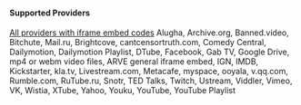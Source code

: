 
#### Supported Providers ####

[All providers with iframe embed codes](https://nextgenthemes.com/plugins/arve/documentation/#general-iframe-embedding)
Alugha, Archive.org, Banned.video, Bitchute, Mail.ru, Brightcove, cantcensortruth.com, Comedy Central, Dailymotion, Dailymotion Playlist, DTube, Facebook, Gab TV, Google Drive, mp4 or webm video files, ARVE general iframe embed, IGN, IMDB, Kickstarter, kla.tv, Livestream.com, Metacafe, myspace, ooyala, v.qq.com, Rumble.com, RuTube.ru, Snotr, TED Talks, Twitch, Ustream, Viddler, Vimeo, VK, Wistia, XTube, Yahoo, Youku, YouTube, YouTube Playlist